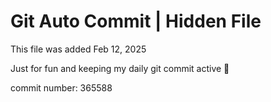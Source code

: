 # Git Auto Commit | Hidden File

This file was added Feb 12, 2025

Just for fun and keeping my daily git commit active 🤪

commit number: 365588
